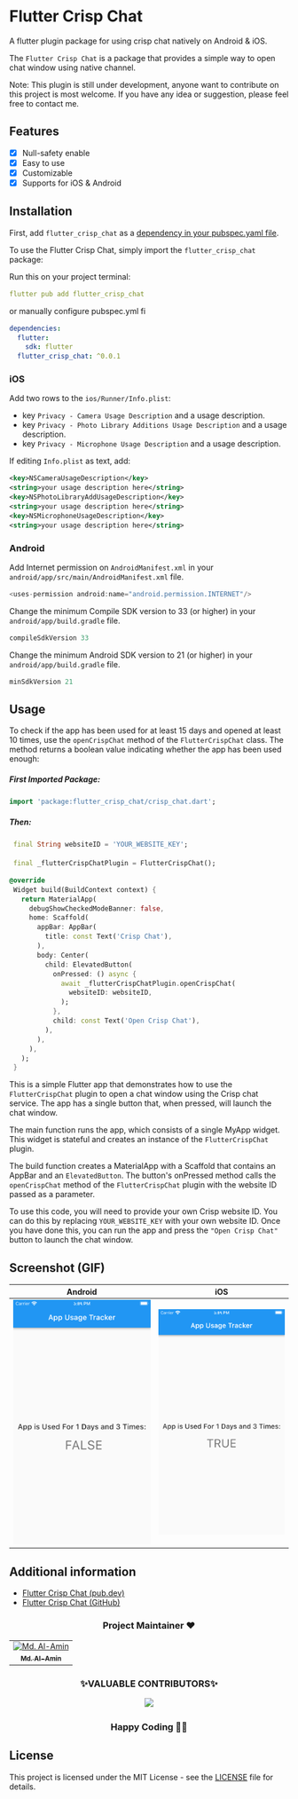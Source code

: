 # Flutter Crisp Chat

A flutter plugin package for using crisp chat natively on Android & iOS.

The `Flutter Crisp Chat` is a package that provides a simple way to open chat window using native channel.

Note: This plugin is still under development, anyone want to contribute on this project is most welcome. If you have any idea or suggestion, please feel free to contact me.

## Features

- [x] Null-safety enable
- [x] Easy to use
- [x] Customizable
- [x] Supports for iOS & Android

## Installation

First, add `flutter_crisp_chat` as a [dependency in your pubspec.yaml file](https://flutter.dev/using-packages/).

To use the Flutter Crisp Chat, simply import the `flutter_crisp_chat` package:

Run this on your project terminal:

```yaml
flutter pub add flutter_crisp_chat
```

or manually configure pubspec.yml fi

```yaml
dependencies:
  flutter:
    sdk: flutter
  flutter_crisp_chat: ^0.0.1
```

### iOS

Add two rows to the `ios/Runner/Info.plist`:

* key `Privacy - Camera Usage Description` and a usage description.
* key `Privacy - Photo Library Additions Usage Description` and a usage description.
* key `Privacy - Microphone Usage Description` and a usage description.

If editing `Info.plist` as text, add:

```xml
<key>NSCameraUsageDescription</key>
<string>your usage description here</string>
<key>NSPhotoLibraryAddUsageDescription</key>
<string>your usage description here</string>
<key>NSMicrophoneUsageDescription</key>
<string>your usage description here</string>
```

### Android

Add Internet permission on `AndroidManifest.xml` in your `android/app/src/main/AndroidManifest.xml` file.

```groovy
<uses-permission android:name="android.permission.INTERNET"/>
```


Change the minimum Compile SDK version to 33 (or higher) in your `android/app/build.gradle` file.

```groovy
compileSdkVersion 33
```

Change the minimum Android SDK version to 21 (or higher) in your `android/app/build.gradle` file.


```groovy
minSdkVersion 21
```


## Usage
To check if the app has been used for at least 15 days and opened at least 10 times, use the `openCrispChat` method of the `FlutterCrispChat` class. The method returns a boolean value indicating whether the app has been used enough:

##### First Imported Package:

```dart
import 'package:flutter_crisp_chat/crisp_chat.dart';
```

##### Then:

```dart
 final String websiteID = 'YOUR_WEBSITE_KEY';

 final _flutterCrispChatPlugin = FlutterCrispChat();
```


 ```dart 
 @override
  Widget build(BuildContext context) {
    return MaterialApp(
      debugShowCheckedModeBanner: false,
      home: Scaffold(
        appBar: AppBar(
          title: const Text('Crisp Chat'),
        ),
        body: Center(
          child: ElevatedButton(
            onPressed: () async {
              await _flutterCrispChatPlugin.openCrispChat(
                websiteID: websiteID,
              );
            },
            child: const Text('Open Crisp Chat'),
          ),
        ),
      ),
    );
  } 
  ```

This is a simple Flutter app that demonstrates how to use the `FlutterCrispChat` plugin to open a chat window using the Crisp chat service. The app has a single button that, when pressed, will launch the chat window.

The main function runs the app, which consists of a single MyApp widget. This widget is stateful and creates an instance of the `FlutterCrispChat` plugin.

The build function creates a MaterialApp with a Scaffold that contains an AppBar and an `ElevatedButton`. The button's onPressed method calls the `openCrispChat` method of the `FlutterCrispChat` plugin with the website ID passed as a parameter.

To use this code, you will need to provide your own Crisp website ID. You can do this by replacing `YOUR_WEBSITE_KEY` with your own website ID. Once you have done this, you can run the app and press the `"Open Crisp Chat"` button to launch the chat window.

## Screenshot (GIF)

|             Android              |              iOS              |
|:---------------------------------------------------:|:---------------------------------------------------:|
| <img src="https://github.com/alamin-karno/app_usage_tracker/blob/main/example/screenshots/app_usage_tracker_false.png"> | <img src="https://github.com/alamin-karno/app_usage_tracker/blob/main/example/screenshots/app_usage_tracker_true.png"> |

## Additional information

- [Flutter Crisp Chat (pub.dev)](https://pub.dev/packages/flutter_crisp_chat)
- [Flutter Crisp Chat (GitHub)](https://github.com/alamin-karno/flutter-crisp-chat)

<h3 align=center> Project Maintainer ❤️ </h3>
<p align="center">
<table align="center">
  <tbody><tr>
     <td align="center">
     <a href="https://github.com/alamin-karno">
     <img alt="Md. Al-Amin" src="https://avatars.githubusercontent.com/alamin-karno" width="125px;"> <br>
     <sub><b> Md. Al-Amin </b></sub>
     </a><br></td></tr>
     </tbody> </table> </p>


<h3 align="center"> ✨VALUABLE CONTRIBUTORS✨ </h3>
<p align="center">
<a href="https://github.com/alamin-karno/flutter-crisp-chat/graphs/contributors">
  <img src="https://contrib.rocks/image?repo=alamin-karno/flutter-crisp-chat" />
</a>
</p>
<h3 align="center"> Happy Coding 👨‍💻 </h3>

## License

This project is licensed under the MIT License - see the [LICENSE](LICENSE) file for details.
